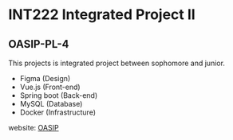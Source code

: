 # INT222 Integrated Project II
## OASIP-PL-4
This projects is integrated project between sophomore and junior.
- Figma (Design)
- Vue.js (Front-end)
- Spring boot (Back-end)
- MySQL (Database)
- Docker (Infrastructure)

website: [OASIP](https://intproj21.sit.kmutt.ac.th/pl4/listalluser)
